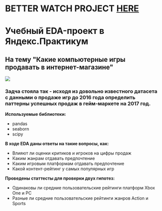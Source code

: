 # BETTER WATCH PROJECT [HERE](https://nbviewer.jupyter.org/github/ooohmygosha/DS_Projects_by_DurnikovG/blob/main/Game_Trends_Analyze/Game_Market_Analyze.ipynb)

# Учебный EDA-проект в Яндекс.Практикум
## На тему "Какие компьютерные игры продавать в интернет-магазине"
![](https://futurefive.co.nz/uploads/story/2020/05/12/GettyImages-1160866353.jpg)
### Задча стояла так - исходя из довольно известного датасета с данными о продаже игр до 2016 года определить паттерны успешных продаж в гейм-маркете на 2017 год. 

**Используемые библиотеки:**
* pandas
* seaborn
* scipy 

**В ходе EDA даны ответы на такие вопросы, как:**
* Влияют ли оценки критиков и игроков на цифры продаж
* Каким жанрам отдавать предпочтение  
* Каким игровым платформам отдавать предпочтение
* Какой контент-рейтинг у самых популярных игр

**Проведены статтесты для проверки двух гипотез:**
* Одинаковы ли средние пользовательские рейтинги платформ Xbox One и PC
* Разные ли средние пользовательские рейтинги жанров Action и Sports



